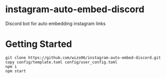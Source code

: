 # instagram-auto-embed-discord
Discord bot for auto embedding instagram links

# Getting Started
```
git clone https://github.com/wizo06/instagram-auto-embed-discord.git
copy config/template.toml config/user_config.toml
npm i
npm start
```